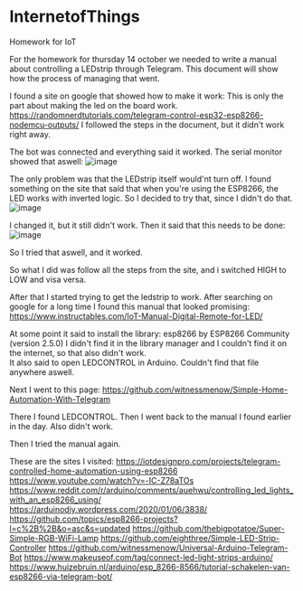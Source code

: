 # InternetofThings
Homework for IoT

For the homework for thursday 14 october we needed to write a manual about controlling a LEDstrip through Telegram.
This document will show how the process of managing that went.

I found a site on google that showed how to make it work:
This is only the part about making the led on the board work.
https://randomnerdtutorials.com/telegram-control-esp32-esp8266-nodemcu-outputs/
I followed the steps in the document, but it didn't work right away.

The bot was connected and everything said it worked.
The serial monitor showed that aswell:
![image](https://user-images.githubusercontent.com/74072161/137131133-5bbeaf8a-cb77-4aa7-906b-f6cba95ca84e.png)

The only problem was that the LEDstrip itself would'nt turn off.
I found something on the site that said that when you're using the ESP8266, the LED works with inverted logic. So I decided to try that, since I didn't do that.
![image](https://user-images.githubusercontent.com/74072161/137131559-5dbe2a6c-26b9-42cd-bf9f-9ae546917878.png)

I changed it, but it still didn't work.
Then it said that this needs to be done:
![image](https://user-images.githubusercontent.com/74072161/137132345-a57b285c-03aa-4b8f-b605-beaf721de525.png)

So I tried that aswell, and it worked.


So what I did was follow all the steps from the site, and i switched HIGH to LOW and visa versa.

After that I started trying to get the ledstrip to work.
After searching on google for a long time I found this manual that looked promising:
https://www.instructables.com/IoT-Manual-Digital-Remote-for-LED/

At some point it said to install the library: esp8266 by ESP8266 Community (version 2.5.0)
I didn't find it in the library manager and I couldn't find it on the internet, so that also didn't work.  
It also said to open LEDCONTROL in Arduino. Couldn't find that file anywhere aswell.

Next I went to this page:
https://github.com/witnessmenow/Simple-Home-Automation-With-Telegram

There I found LEDCONTROL. Then I went back to the manual I found earlier in the day.
Also didn't work.

Then I tried the manual again.

These are the sites I visited:
https://iotdesignpro.com/projects/telegram-controlled-home-automation-using-esp8266
https://www.youtube.com/watch?v=-IC-Z78aTOs
https://www.reddit.com/r/arduino/comments/auehwu/controlling_led_lights_with_an_esp8266_using/
https://arduinodiy.wordpress.com/2020/01/06/3838/
https://github.com/topics/esp8266-projects?l=c%2B%2B&o=asc&s=updated
https://github.com/thebigpotatoe/Super-Simple-RGB-WiFi-Lamp
https://github.com/eighthree/Simple-LED-Strip-Controller
https://github.com/witnessmenow/Universal-Arduino-Telegram-Bot
https://www.makeuseof.com/tag/connect-led-light-strips-arduino/
https://www.huizebruin.nl/arduino/esp_8266-8566/tutorial-schakelen-van-esp8266-via-telegram-bot/

